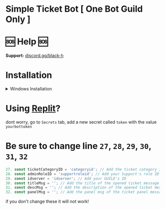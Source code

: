 # Simple Ticket Bot [ One Bot **Guild** Only ]

# 🆘 Help 🆘

**Support:** [discord.gg/black-h](https://discord.gg/black-h)

# Installation

<details>
<summary>Windows Installation</summary>
<br>

1. Install [Node.js](https://nodejs.org/en) [ 1.16.6+ ]
2. Install [Visual Studio Code](https://code.visualstudio.com/)
```bash
3. Download this Project
4. npm init
5. npm i discord.js@13
6. node .
```

and done!
</details>


# Using [Replit](https://replit.com)?

dont worry, go to `Secrets` tab, add a new secret called `token` with the value `yourbottoken`

# Be sure to change line `27`, `28`, `29`, `30`, `31`, `32`

```js
27. const ticketCategoryID = 'categoryid'; // Add the ticket category ID
28. const adminRoleID = 'supportroleid'; // Add your Support's role ID
29. const idserver = 'idserver'; // Add your GUILD's ID
30. const titleMsg = ''; // Add the title of the opened ticket message
31. const descMsg = ''; // Add the description of the opened ticket message
32. const panelMsg = ''; // Add the panel msg of the ticket panel message
```

if you don't change these it will not work!
